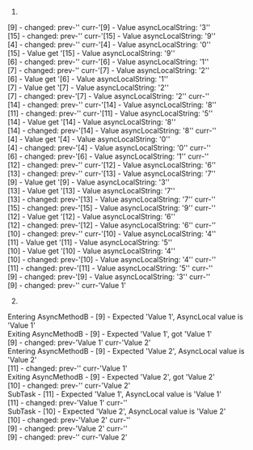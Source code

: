 1.

[9] - changed: prev-'' curr-'[9] - Value asyncLocalString: '3''  
[15] - changed: prev-'' curr-'[15] - Value asyncLocalString: '9''  
[4] - changed: prev-'' curr-'[4] - Value asyncLocalString: '0''  
[15] - Value get '[15] - Value asyncLocalString: '9''  
[6] - changed: prev-'' curr-'[6] - Value asyncLocalString: '1''  
[7] - changed: prev-'' curr-'[7] - Value asyncLocalString: '2''  
[6] - Value get '[6] - Value asyncLocalString: '1''  
[7] - Value get '[7] - Value asyncLocalString: '2''  
[7] - changed: prev-'[7] - Value asyncLocalString: '2'' curr-''  
[14] - changed: prev-'' curr-'[14] - Value asyncLocalString: '8''  
[11] - changed: prev-'' curr-'[11] - Value asyncLocalString: '5''  
[14] - Value get '[14] - Value asyncLocalString: '8''  
[14] - changed: prev-'[14] - Value asyncLocalString: '8'' curr-''  
[4] - Value get '[4] - Value asyncLocalString: '0''  
[4] - changed: prev-'[4] - Value asyncLocalString: '0'' curr-''  
[6] - changed: prev-'[6] - Value asyncLocalString: '1'' curr-''  
[12] - changed: prev-'' curr-'[12] - Value asyncLocalString: '6''  
[13] - changed: prev-'' curr-'[13] - Value asyncLocalString: '7''  
[9] - Value get '[9] - Value asyncLocalString: '3''  
[13] - Value get '[13] - Value asyncLocalString: '7''  
[13] - changed: prev-'[13] - Value asyncLocalString: '7'' curr-''  
[15] - changed: prev-'[15] - Value asyncLocalString: '9'' curr-''  
[12] - Value get '[12] - Value asyncLocalString: '6''  
[12] - changed: prev-'[12] - Value asyncLocalString: '6'' curr-''  
[10] - changed: prev-'' curr-'[10] - Value asyncLocalString: '4''  
[11] - Value get '[11] - Value asyncLocalString: '5''  
[10] - Value get '[10] - Value asyncLocalString: '4''  
[10] - changed: prev-'[10] - Value asyncLocalString: '4'' curr-''  
[11] - changed: prev-'[11] - Value asyncLocalString: '5'' curr-''  
[9] - changed: prev-'[9] - Value asyncLocalString: '3'' curr-''  
[9] - changed: prev-'' curr-'Value 1'  

2.  

Entering AsyncMethodB - [9] - Expected 'Value 1', AsyncLocal value is 'Value 1'  
Exiting AsyncMethodB - [9] - Expected 'Value 1', got 'Value 1'  
[9] - changed: prev-'Value 1' curr-'Value 2'  
Entering AsyncMethodB - [9] - Expected 'Value 2', AsyncLocal value is 'Value 2'  
[11] - changed: prev-'' curr-'Value 1'  
Exiting AsyncMethodB - [9] - Expected 'Value 2', got 'Value 2'  
[10] - changed: prev-'' curr-'Value 2'  
   SubTask - [11] - Expected 'Value 1', AsyncLocal value is 'Value 1'  
[11] - changed: prev-'Value 1' curr-''  
   SubTask - [10] - Expected 'Value 2', AsyncLocal value is 'Value 2'  
[10] - changed: prev-'Value 2' curr-''  
[9] - changed: prev-'Value 2' curr-''  
[9] - changed: prev-'' curr-'Value 2'  
